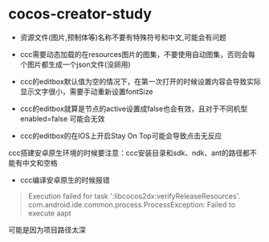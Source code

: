 # cocos-creator-study

* 资源文件(图片,预制体等)名称不要有特殊符号和中文,可能会有问题

* ccc需要动态加载的在resources图片的图集，不要使用自动图集，否则会每个图片都生成一个json文件(没卵用)

* ccc的editbox默认值为空的情况下，在第一次打开的时候设置内容会导致实际显示文字很小，需要手动重新设置fontSize

* ccc的editbox就算是节点的active设置成false也会有效，且对于不同机型 enabled=false 可能会无效

* ccc的editbox的在IOS上开启Stay On Top可能会导致点击无反应

ccc搭建安卓原生环境的时候要注意：ccc安装目录和sdk、ndk、ant的路径都不能有中文和空格

* ccc编译安卓原生的时候报错  
>Execution failed for task ':libcocos2dx:verifyReleaseResources'.  
 com.android.ide.common.process.ProcessException: Failed to execute aapt  
 
可能是因为项目路径太深
